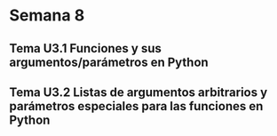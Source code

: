 # Semana 8

## Tema U3.1 Funciones y sus argumentos/parámetros en Python

## Tema U3.2 Listas de argumentos arbitrarios y parámetros especiales para las funciones en Python